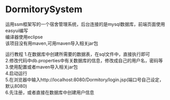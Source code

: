 # DormitorySystem
运用ssm框架写的一个宿舍管理系统，后台连接的是mysql数据库，前端页面使用easyui编写  
编译器使用eclipse  
该项目没有用maven,可用maven导入相关jar包  

运行教程
1.在数据库中创建所需要的数据表，在sql文件中，直接执行即可  
2.修改代码中db.properties中有关数据库的信息，修改成自己的用户名，密码等  
3.使用配置或者maven导入相关jar包  
4.启动运行  
5.在浏览器中输入http://localhost:8080/Dormitory/login.jsp(端口号自己设定，默认8080)  
6.先注册，或者直接在数据库中创建用户信息  

